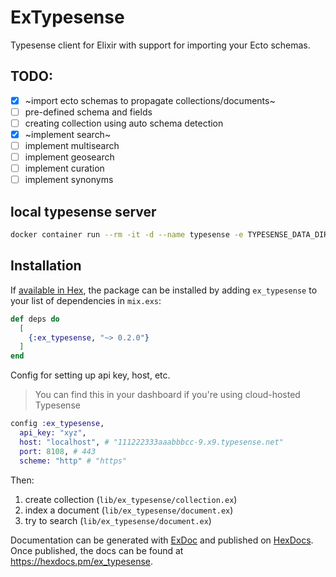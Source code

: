 # ExTypesense

Typesense client for Elixir with support for importing your Ecto schemas.

## TODO:

- [x] ~import ecto schemas to propagate collections/documents~
- [ ] pre-defined schema and fields
- [ ] creating collection using auto schema detection
- [x] ~implement search~
- [ ] implement multisearch
- [ ] implement geosearch
- [ ] implement curation
- [ ] implement synonyms

## local typesense server

```bash
docker container run --rm -it -d --name typesense -e TYPESENSE_DATA_DIR=/data -e TYPESENSE_API_KEY=xyz -v /tmp/typesense-server-data:/data -p 8108:8108 typesense/typesense:0.23.1
```

## Installation

If [available in Hex](https://hex.pm/docs/publish), the package can be installed
by adding `ex_typesense` to your list of dependencies in `mix.exs`:

```elixir
def deps do
  [
    {:ex_typesense, "~> 0.2.0"}
  ]
end
```

Config for setting up api key, host, etc.

> You can find this in your dashboard if you're using cloud-hosted Typesense

```elixir
config :ex_typesense,
  api_key: "xyz",
  host: "localhost", # "111222333aaabbbcc-9.x9.typesense.net"
  port: 8108, # 443
  scheme: "http" # "https"
  ```

  Then:

  1. create collection (`lib/ex_typesense/collection.ex`)
  2. index a document (`lib/ex_typesense/document.ex`)
  3. try to search (`lib/ex_typesense/document.ex`)

Documentation can be generated with [ExDoc](https://github.com/elixir-lang/ex_doc)
and published on [HexDocs](https://hexdocs.pm). Once published, the docs can
be found at <https://hexdocs.pm/ex_typesense>.
